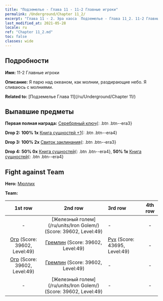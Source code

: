 ```yaml
---
title: "Подземелье - Глава 11 - 11-2 Главные игроки"
permalink: /Underground/Chapter 11_2/
excerpt: "Глава 11 - 2. Эра хаоса  Подземелье - Глава 11_2. 11-2 Главные игроки"
last_modified_at: 2021-05-28
locale: ru
ref: "Chapter 11_2.md"
toc: false
classes: wide
---
```


## Подробности

 **Имя:** 11-2 Главные игроки

 **Описание:** Я парю над океаном, как молнии, раздирающие небо. Я сливаюсь с молниями.

 **Related to:** [Подземелье Глава 11](/ru/Underground/Chapter 11/)

## Выпавшие предметы

 **Первая полная награда:** [Серебряный ключ](/ItemsRU/con_693/){: .btn .btn--era3}

 **Drop 2:** **100% 1x** [Книга сущностей +1](/ItemsRU/mat_46/){: .btn .btn--era4}

 **Drop 3:** **100% 2x** [Свиток заклинания](/ItemsRU/con_694/){: .btn .btn--era3}

 **Drop 4:** **50% 0x** [Книга сущностей](/ItemsRU/mat_39/){: .btn .btn--era4}, **50% 1x** [Книга сущностей](/ItemsRU/mat_39/){: .btn .btn--era4}


## Fight against Team
 **Hero:** [Мюллих](/ru/heroes/Mullich/)

 **Team:**


  | 1st row | 2nd row | 3rd row | 4th row |
  |:----:|:----:|:----|:----:|
  | - | [Железный голем](/ru/units/Iron Golem/) (Score: 39602, Level:49)  | - | - |
  | [Огр](/ru/units/Ogre/) (Score: 39602, Level:49)  | [Гремлин](/ru/units/Gremlin/) (Score: 39602, Level:49)  | [Рух](/ru/units/Roc/) (Score: 43695, Level:49)  | - |
  | [Огр](/ru/units/Ogre/) (Score: 39602, Level:49)  | [Гремлин](/ru/units/Gremlin/) (Score: 39602, Level:49)  | - | - |
  | - | [Железный голем](/ru/units/Iron Golem/) (Score: 39602, Level:49)  | - | - |


